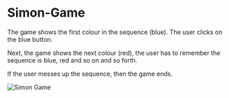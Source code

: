 # Simon-Game
The game shows the first colour in the sequence (blue). The user clicks on the blue button.

Next, the game shows the next colour (red), the user has to remember the sequence is blue, red and so on and so forth.

If the user messes up the sequence, then the game ends.

![Simon Game](https://github.com/sahaya-cyril/Simon-Game/blob/main/simonGame.gif)

